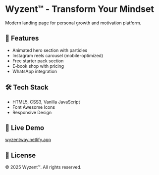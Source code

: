 # Wyzent™ - Transform Your Mindset

Modern landing page for personal growth and motivation platform.

## 🚀 Features
- Animated hero section with particles
- Instagram reels carousel (mobile-optimized)
- Free starter pack section
- E-book shop with pricing
- WhatsApp integration

## 🛠️ Tech Stack
- HTML5, CSS3, Vanilla JavaScript
- Font Awesome Icons
- Responsive Design

## 📱 Live Demo
[wyzentway.netlify.app](https://wyzentway.netlify.app)

## 📄 License
© 2025 Wyzent™. All rights reserved.
